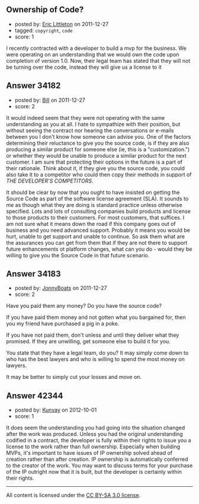 ## Ownership of Code?

- posted by: [Eric Littleton](https://stackexchange.com/users/-1/11553-eric-littleton) on 2011-12-27
- tagged: `copyright`, `code`
- score: 1

I recently contracted with a developer to build a mvp for the business.  We were operating on an understanding that we would own the code upon completion of version 1.0.  Now, their legal team has stated that they will not be turning over the code, instead they will give us a license to it 


## Answer 34182

- posted by: [Bill](https://stackexchange.com/users/-1/15257-bill) on 2011-12-27
- score: 2

It would indeed seem that they were not operating with the same understanding as you at all. I hate to sympathize with their position, but without seeing the contract nor hearing the conversations or e-mails between you I don't know how someone can advise you. One of the factors determining their reluctance to give you the source code, is if they are also producing a similar product for someone else (ie, this is a "customization.") or whether they would be unable to produce a similar product for the next customer. I am sure that protecting their options in the future is a part of their rationale. Think about it, if they give you the source code, you could also take it to a competitor who could then copy their methods in support of *THE DEVELOPER'S COMPETITORS*.

It should be clear by now that you ought to have insisted on getting the Source Code as part of the software license agreement (SLA). It sounds to me as though what they are doing is standard practice unless otherwise specified. Lots and lots of consulting companies build products and license to those products to their customers. For most customers, that suffices. I am not sure what it means down the road if this company goes out of business and you need advanced support. Probably it means you would be hurt, unable to get support and unable to continue. So ask them what are the assurances you can get from them that if they are not there to support future enhancements ot platform changes, what can you do - would they be willing to give you the Source Code in that future scenario.


## Answer 34183

- posted by: [JonnyBoats](https://stackexchange.com/users/-1/3100-jonnyboats) on 2011-12-27
- score: 2

Have you paid them any money? Do you have the source code?

If you have paid them money and not gotten what you bargained for, then you my friend have purchased a pig in a poke.

If you have not paid them, don't unless and until they deliver what they promised. If they are unwilling, get someone else to build it for you.

You state that they have a legal team, do you? It may simply come down to who has the best lawyers and who is willing to spend the most money on lawyers.

It may be better to simply cut your losses and move on.


## Answer 42344

- posted by: [Kunvay](https://stackexchange.com/users/-1/19936-kunvay) on 2012-10-01
- score: 1

It does seem the understanding you had going into the situation changed after the work was produced.  Unless you had the original understanding codified in a contract, the developer is fully within their rights to issue you a license to the work rather than full ownership. Especially when building MVPs, it's important to have issues of IP ownership solved ahead of creation rather than after creation.  IP ownership is automatically conferred to the creator of the work.  You may want to discuss terms for your purchase of the IP outright now that it is built, but the developer is certainly within their rights.



---

All content is licensed under the [CC BY-SA 3.0 license](https://creativecommons.org/licenses/by-sa/3.0/).
